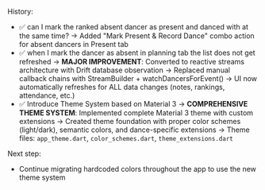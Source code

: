 
History:
- ✅ can I mark the ranked absent dancer as present and danced with at the same time?
  → Added "Mark Present & Record Dance" combo action for absent dancers in Present tab
- ✅ when I mark the dancer as absent in planning tab the list does not get refreshed
  → **MAJOR IMPROVEMENT**: Converted to reactive streams architecture with Drift database observation
  → Replaced manual callback chains with StreamBuilder + watchDancersForEvent()
  → UI now automatically refreshes for ALL data changes (notes, rankings, attendance, etc.)
- ✅ Introduce Theme System based on Material 3
  → **COMPREHENSIVE THEME SYSTEM**: Implemented complete Material 3 theme with custom extensions
  → Created theme foundation with proper color schemes (light/dark), semantic colors, and dance-specific extensions
  → Theme files: `app_theme.dart`, `color_schemes.dart`, `theme_extensions.dart`

Next step:
- Continue migrating hardcoded colors throughout the app to use the new theme system
